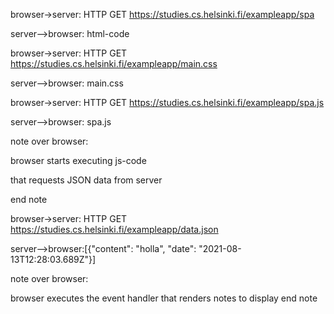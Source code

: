 browser->server: HTTP GET https://studies.cs.helsinki.fi/exampleapp/spa

server-->browser: html-code

browser->server: HTTP GET https://studies.cs.helsinki.fi/exampleapp/main.css	

server-->browser: main.css

browser->server: HTTP GET https://studies.cs.helsinki.fi/exampleapp/spa.js	

server-->browser: spa.js



note over browser:

browser starts executing js-code

that requests JSON data from server

end note



browser->server: HTTP GET https://studies.cs.helsinki.fi/exampleapp/data.json

server-->browser:[{"content": "holla",	"date": "2021-08-13T12:28:03.689Z"}]



note over browser:

browser executes the event handler that renders notes to display end note		
	



 	